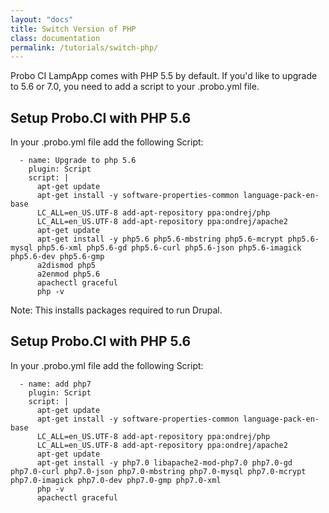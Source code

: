 ```yaml
---
layout: "docs"
title: Switch Version of PHP
class: documentation
permalink: /tutorials/switch-php/
---
```

Probo CI LampApp comes with PHP 5.5 by default. If you'd like to upgrade to 5.6 or 7.0, you need to add a script
to your .probo.yml file.

## Setup Probo.CI with PHP 5.6

In your .probo.yml file add the following Script:

```
  - name: Upgrade to php 5.6
    plugin: Script
    script: |
      apt-get update
      apt-get install -y software-properties-common language-pack-en-base
      LC_ALL=en_US.UTF-8 add-apt-repository ppa:ondrej/php
      LC_ALL=en_US.UTF-8 add-apt-repository ppa:ondrej/apache2
      apt-get update
      apt-get install -y php5.6 php5.6-mbstring php5.6-mcrypt php5.6-mysql php5.6-xml php5.6-gd php5.6-curl php5.6-json php5.6-imagick php5.6-dev php5.6-gmp
      a2dismod php5
      a2enmod php5.6
      apachectl graceful
      php -v
```

Note: This installs packages required to run Drupal.

## Setup Probo.CI with PHP 5.6

In your .probo.yml file add the following Script:

```
  - name: add php7
    plugin: Script
    script: |
      apt-get update
      apt-get install -y software-properties-common language-pack-en-base
      LC_ALL=en_US.UTF-8 add-apt-repository ppa:ondrej/php
      LC_ALL=en_US.UTF-8 add-apt-repository ppa:ondrej/apache2
      apt-get update
      apt-get install -y php7.0 libapache2-mod-php7.0 php7.0-gd php7.0-curl php7.0-json php7.0-mbstring php7.0-mysql php7.0-mcrypt php7.0-imagick php7.0-dev php7.0-gmp php7.0-xml
      php -v
      apachectl graceful
```